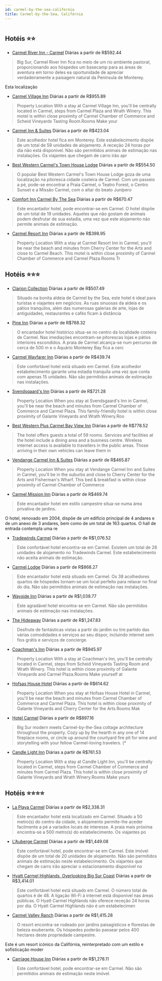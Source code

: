 ```yaml
---
id: carmel-by-the-sea-california
title: Carmel-by-the-Sea, Califórnia
---
```


<center><img src="http://photos.hotelbeds.com/giata/22/223894/223894a_hb_a_001.jpg" alt="" /></center>


## Hotéis ⭐️⭐️

-    [Carmel River Inn - Carmel](https://www.hurb.com/aud/https://www.hurb.com/hoteis/carmel-by-the-sea/carmel-river-inn-carmel-JNP-JP151363?cmp=18055) Diárias a partir de R$592.44
   > Big Sur, Carmel River Inn fica no meio de um rio ambiente pastoral, proporcionando aos hóspedes um basecamp para as áreas de aventura em torno deles ea oportunidade de apreciar verdadeiramente a paisagem natural da Península de Monterey.

Esta localização
-    [Carmel Village Inn](https://www.hurb.com/aud/https://www.hurb.com/hoteis/carmel-by-the-sea/carmel-village-inn-JNP-JP187450?cmp=18055) Diárias a partir de R$955.89
   > Property Location With a stay at Carmel Village Inn, you&apos;ll be centrally located in Carmel, steps from Carmel Plaza and Wrath Winery. This motel is within close proximity of Carmel Chamber of Commerce and Scheid Vineyards Tasting Room.Rooms Make your
-    [Carmel Inn & Suites](https://www.hurb.com/aud/https://www.hurb.com/hoteis/carmel-by-the-sea/carmel-inn-suites-JNP-JP045858?cmp=18055) Diárias a partir de R$423.04
   > Este acolhedor hotel fica em Monterey. Este estabelecimento dispõe de um total de 59 unidades de alojamento. A receção 24 horas por dia não está disponível. Não são permitidos animais de estimação nas instalações. Os viajantes que chegam de carro irão apr
-    [Best Western Carmel's Town House Lodge](https://www.hurb.com/aud/https://www.hurb.com/hoteis/carmel-by-the-sea/best-western-carmel-s-town-house-lodge-JNP-JP777305?cmp=18055) Diárias a partir de R$554.50
   > O popular Best Western Carmel&apos;s Town House Lodge goza de uma localização na pitoresca cidade costeira de Carmel. Com um passeio a pé, pode-se encontrar a Praia Carmel, o Teatro Forest, o Centro Sunset e a Missão Carmel, com o altar do beato Junípero 
-    [Comfort Inn Carmel By The Sea](https://www.hurb.com/aud/https://www.hurb.com/hoteis/carmel-by-the-sea/comfort-inn-carmel-by-the-sea-JNP-JP756981?cmp=18055) Diárias a partir de R$670.47
   > Este encantador hotel, pode encontrar-se em Carmel. O hotel dispõe de um total de 19 unidades. Aqueles que não gostam de animais podem desfrutar de sua estadia, uma vez que este alojamento não permite animais de estimação. 
-    [Carmel Resort Inn](https://www.hurb.com/aud/https://www.hurb.com/hoteis/carmel-by-the-sea/carmel-resort-inn-JNP-JP046634?cmp=18055) Diárias a partir de R$398.95
   > Property Location With a stay at Carmel Resort Inn in Carmel, you&apos;ll be near the beach and minutes from Cherry Center for the Arts and close to Carmel Beach. This motel is within close proximity of Carmel Chamber of Commerce and Carmel Plaza.Rooms Tr

## Hotéis ⭐️⭐️⭐️

-    [Clarion Collection](https://www.hurb.com/aud/https://www.hurb.com/hoteis/carmel-by-the-sea/clarion-collection-JNP-JP189555?cmp=18055) Diárias a partir de R$507.49
   > Situado na bonita aldeia de Carmel by the Sea, este hotel é ideal para turistas e viajantes em negócios. As ruas sinuosas da aldeia e os pátios tranquilos, além das numerosas galerias de arte, lojas de antiguidades, restaurantes e cafés ficam à distância 
-    [Pine Inn](https://www.hurb.com/aud/https://www.hurb.com/hoteis/carmel-by-the-sea/pine-inn-JNP-JP406865?cmp=18055) Diárias a partir de R$768.32
   > O encantador hotel histórico situa-se no centro da localidade costeira de Carmel. Nas imediações encontram-se pitorescas lojas e pátios interiores escondidos. A praia de Carmel alcança-se num percurso de cerca de 500 m e o Aquário Monterey Bay fica a cerc
-    [Carmel Wayfarer Inn](https://www.hurb.com/aud/https://www.hurb.com/hoteis/carmel-by-the-sea/carmel-wayfarer-inn-JNP-JP192936?cmp=18055) Diárias a partir de R$439.74
   > Este confortável hotel está situado em Carmel. Este acolhedor estabelecimento garante uma estadia tranquila uma vez que conta com apenas 15 unidades. Não são permitidos animais de estimação nas instalações. 
-    [Svendsgaard's Inn](https://www.hurb.com/aud/https://www.hurb.com/hoteis/carmel-by-the-sea/svendsgaard-s-inn-JNP-JP187488?cmp=18055) Diárias a partir de R$721.28
   > Property Location When you stay at Svendsgaard&apos;s Inn in Carmel, you&apos;ll be near the beach and minutes from Carmel Chamber of Commerce and Carmel Plaza. This family-friendly hotel is within close proximity of Galante Vineyards and Wrath Winery.Roo
-    [Best Western Plus Carmel Bay View Inn](https://www.hurb.com/aud/https://www.hurb.com/hoteis/carmel-by-the-sea/best-western-plus-carmel-bay-view-inn-JNP-JP759059?cmp=18055) Diárias a partir de R$778.52
   > The hotel offers guests a total of 59 rooms. Services and facilities at the hotel include a dining area and a business centre. Wireless internet access is available to travellers in the public areas. Those arriving in their own vehicles can leave them in 
-    [Vendange Carmel Inn & Suites](https://www.hurb.com/aud/https://www.hurb.com/hoteis/carmel-by-the-sea/vendange-carmel-inn-suites-JNP-JP789349?cmp=18055) Diárias a partir de R$465.87
   > Property Location When you stay at Vendange Carmel Inn and Suites in Carmel, you&apos;ll be in the suburbs and close to Cherry Center for the Arts and Fisherman&apos;s Wharf. This bed &amp; breakfast is within close proximity of Carmel Chamber of Commerce
-    [Carmel Mission Inn](https://www.hurb.com/aud/https://www.hurb.com/hoteis/carmel-by-the-sea/carmel-mission-inn-JNP-JP061684?cmp=18055) Diárias a partir de R$469.74
   > Este encantador hotel em estilo campestre situa-se numa área privativa de jardins.

O hotel, renovado em 2004, dispõe de um edifício principal de 4 andares e de um anexo de 3 andares, bem como de um total de 163 quartos. O hall de entrada contempla uma re
-    [Tradewinds Carmel](https://www.hurb.com/aud/https://www.hurb.com/hoteis/carmel-by-the-sea/tradewinds-carmel-JNP-JP188691?cmp=18055) Diárias a partir de R$1,076.52
   > Este confortável hotel encontra-se em Carmel. Existem um total de 28 unidades de alojamento no Tradewinds Carmel. Este estabelecimento não aceita animais de estimação. 
-    [Carmel Lodge](https://www.hurb.com/aud/https://www.hurb.com/hoteis/carmel-by-the-sea/carmel-lodge-JNP-JP308652?cmp=18055) Diárias a partir de R$868.27
   > Este encantador hotel está situado em Carmel. Os 38 acolhedores quartos de hóspedes tornam-se um local perfeito para relaxar no final do dia. Não são permitidos animais de estimação nas instalações. 
-    [Wayside Inn](https://www.hurb.com/aud/https://www.hurb.com/hoteis/carmel-by-the-sea/wayside-inn-JNP-JP234684?cmp=18055) Diárias a partir de R$1,039.77
   > Este agradável hotel encontra-se em Carmel. Não são permitidos animais de estimação nas instalações. 
-    [The Hideaway](https://www.hurb.com/aud/https://www.hurb.com/hoteis/carmel-by-the-sea/the-hideaway-JNP-JP392291?cmp=18055) Diárias a partir de R$1,247.83
   > Desfrute de fantásticas vistas a partir do jardim ou tire partido das várias comodidades e serviços ao seu dispor, incluindo internet sem fios grátis e serviços de concierge.
-    [Coachman's Inn](https://www.hurb.com/aud/https://www.hurb.com/hoteis/carmel-by-the-sea/coachman-s-inn-JNP-JP987648?cmp=18055) Diárias a partir de R$945.97
   > Property Location With a stay at Coachman&apos;s Inn, you&apos;ll be centrally located in Carmel, steps from Scheid Vineyards Tasting Room and Wrath Winery. This hotel is within close proximity of Galante Vineyards and Carmel Plaza.Rooms Make yourself at 
-    [Hofsas House Hotel](https://www.hurb.com/aud/https://www.hurb.com/hoteis/carmel-by-the-sea/hofsas-house-hotel-JNP-JP115617?cmp=18055) Diárias a partir de R$614.62
   > Property Location When you stay at Hofsas House Hotel in Carmel, you&apos;ll be near the beach and minutes from Carmel Chamber of Commerce and Carmel Plaza. This hotel is within close proximity of Galante Vineyards and Cherry Center for the Arts.Rooms Mak
-    [Hotel Carmel](https://www.hurb.com/aud/https://www.hurb.com/hoteis/carmel-by-the-sea/hotel-carmel-JNP-JP599329?cmp=18055) Diárias a partir de R$897.16
   > Big Sur modern meets Carmel-by-the-Sea cottage architecture throughout the property. Cozy up by the hearth in any one of 14 fireplace rooms, or circle up around the courtyard fire pit for wine and storytelling with your fellow Carmel-loving travelers. (* 
-    [Candle Light Inn](https://www.hurb.com/aud/https://www.hurb.com/hoteis/carmel-by-the-sea/candle-light-inn-JNP-JP187487?cmp=18055) Diárias a partir de R$761.53
   > Property Location With a stay at Candle Light Inn, you&apos;ll be centrally located in Carmel, steps from Carmel Chamber of Commerce and minutes from Carmel Plaza. This hotel is within close proximity of Galante Vineyards and Wrath Winery.Rooms Make yours

## Hotéis ⭐️⭐️⭐️⭐️

-    [La Playa Carmel](https://www.hurb.com/aud/https://www.hurb.com/hoteis/carmel-by-the-sea/la-playa-carmel-JNP-JP204490?cmp=18055) Diárias a partir de R$2,338.31
   > Este encantador hotel está localizado em Carmel. Situado a 50 metro(s) do centro da cidade, o alojamento permite-lhe aceder facilmente a pé a variados locais de interesse. A praia mais próxima encontra-se a 500 metro(s) do estabelecimento. Os viajantes po
-    [L'Auberge Carmel](https://www.hurb.com/aud/https://www.hurb.com/hoteis/carmel-by-the-sea/l-auberge-carmel-JNP-JP532886?cmp=18055) Diárias a partir de R$1,449.08
   > Este confortável hotel, pode encontrar-se em Carmel. Este imóvel dispõe de um total de 20 unidades de alojamento. Não são permitidos animais de estimação neste estabelecimento. Os viajantes que chegam de carro irão apreciar o estacionamento disponível no 
-    [Hyatt Carmel Highlands, Overlooking Big Sur Coast](https://www.hurb.com/aud/https://www.hurb.com/hoteis/carmel-by-the-sea/hyatt-carmel-highlands-overlooking-big-sur-coast-JNP-JP183570?cmp=18055) Diárias a partir de R$3,414.01
   > Este confortável hotel está situado em Carmel. O número total de quartos é de 48. A ligação Wi-Fi à internet está disponível nas áreas públicas. O Hyatt Carmel Highlands não oferece receção 24 horas por dia. O Hyatt Carmel Highlands não é um estabelecimen
-    [Carmel Valley Ranch](https://www.hurb.com/aud/https://www.hurb.com/hoteis/carmel-by-the-sea/carmel-valley-ranch-JNP-JP038655?cmp=18055) Diárias a partir de R$1,415.28
   > O resort encontra-se rodeado por jardins paisagísticos e florestas de beleza exuberante. Os hóspedes poderão passear pelos 400 hectares deste propriedade campestre.

Este é um resort icónico da Califórnia, reinterpretado com um estilo e sofisticação moder
-    [Carriage House Inn](https://www.hurb.com/aud/https://www.hurb.com/hoteis/carmel-by-the-sea/carriage-house-inn-JNP-JP234686?cmp=18055) Diárias a partir de R$1,278.11
   > Este confortável hotel, pode encontrar-se em Carmel. Não são permitidos animais de estimação neste imóvel. 
